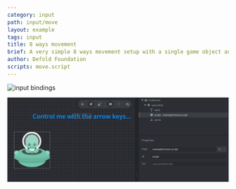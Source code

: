 ```yaml
---
category: input
path: input/move
layout: example
tags: input
title: 8 ways movement
brief: A very simple 8 ways movement setup with a single game object and a script that listens to input and updates the game object position accordingly.
author: Defold Foundation
scripts: move.script
---
```


![input bindings](input_bindings.png)

![move](move.png)
